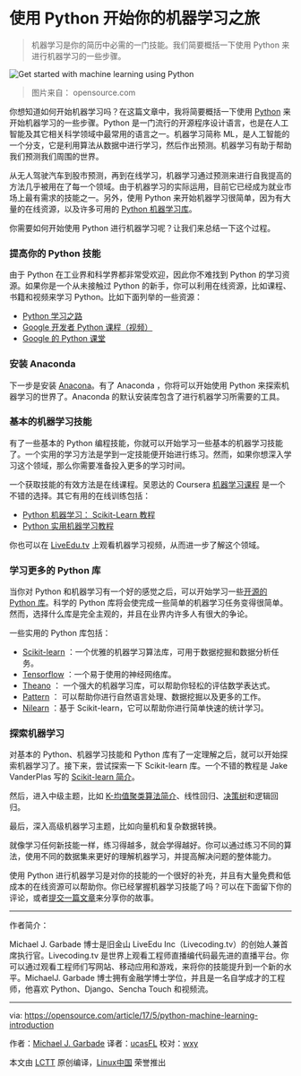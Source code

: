 使用 Python 开始你的机器学习之旅
============================================================

> 机器学习是你的简历中必需的一门技能。我们简要概括一下使用 Python 来进行机器学习的一些步骤。


![Get started with machine learning using Python](https://opensource.com/sites/default/files/styles/image-full-size/public/images/education/osdc_khan_520x292_FINAL.png?itok=lCkXsudF "Get started with machine learning using Python")

>图片来自： opensource.com

你想知道如何开始机器学习吗？在这篇文章中，我将简要概括一下使用 [Python][16] 来开始机器学习的一些步骤。Python 是一门流行的开源程序设计语言，也是在人工智能及其它相关科学领域中最常用的语言之一。机器学习简称 ML，是人工智能的一个分支，它是利用算法从数据中进行学习，然后作出预测。机器学习有助于帮助我们预测我们周围的世界。

从无人驾驶汽车到股市预测，再到在线学习，机器学习通过预测来进行自我提高的方法几乎被用在了每一个领域。由于机器学习的实际运用，目前它已经成为就业市场上最有需求的技能之一。另外，使用 Python 来开始机器学习很简单，因为有大量的在线资源，以及许多可用的 [Python 机器学习库][16]。

你需要如何开始使用 Python 进行机器学习呢？让我们来总结一下这个过程。

### 提高你的 Python 技能

由于 Python 在工业界和科学界都非常受欢迎，因此你不难找到 Python 的学习资源。如果你是一个从未接触过 Python 的新手，你可以利用在线资源，比如课程、书籍和视频来学习 Python。比如下面列举的一些资源：

*   [Python 学习之路][5]
*   [Google 开发者 Python 课程（视频）][6]
*   [Google 的 Python 课堂][7]

### 安装 Anaconda

下一步是安装 [Anacona][2]。有了 Anaconda ，你将可以开始使用 Python 来探索机器学习的世界了。Anaconda 的默认安装库包含了进行机器学习所需要的工具。

### 基本的机器学习技能

有了一些基本的 Python 编程技能，你就可以开始学习一些基本的机器学习技能了。一个实用的学习方法是学到一定技能便开始进行练习。然而，如果你想深入学习这个领域，那么你需要准备投入更多的学习时间。

一个获取技能的有效方法是在线课程。吴恩达的 Coursera [机器学习课程][20] 是一个不错的选择。其它有用的在线训练包括：

*   [Python 机器学习： Scikit-Learn 教程][8]
*   [Python 实用机器学习教程][9]

你也可以在 [LiveEdu.tv][21] 上观看机器学习视频，从而进一步了解这个领域。

### 学习更多的 Python 库

当你对 Python 和机器学习有一个好的感觉之后，可以开始学习一些[开源的 Python 库][22]。科学的 Python 库将会使完成一些简单的机器学习任务变得很简单。然而，选择什么库是完全主观的，并且在业界内许多人有很大的争论。

一些实用的 Python 库包括：

*   [Scikit-learn][10] ：一个优雅的机器学习算法库，可用于数据挖掘和数据分析任务。
*   [Tensorflow][11] ：一个易于使用的神经网络库。
*   [Theano][12] ： 一个强大的机器学习库，可以帮助你轻松的评估数学表达式。
*   [Pattern][13] ： 可以帮助你进行自然语言处理、数据挖掘以及更多的工作。
*   [Nilearn][14] ：基于 Scikit-learn，它可以帮助你进行简单快速的统计学习。

### 探索机器学习

对基本的 Python、机器学习技能和 Python 库有了一定理解之后，就可以开始探索机器学习了。接下来，尝试探索一下 Scikit-learn 库。一个不错的教程是 Jake VanderPlas 写的 [Scikit-learn 简介][23]。

然后，进入中级主题，比如 [K-均值聚类算法简介][24]、线性回归、[决策树][25]和逻辑回归。

最后，深入高级机器学习主题，比如向量机和复杂数据转换。

就像学习任何新技能一样，练习得越多，就会学得越好。你可以通过练习不同的算法，使用不同的数据集来更好的理解机器学习，并提高解决问题的整体能力。

使用 Python 进行机器学习是对你的技能的一个很好的补充，并且有大量免费和低成本的在线资源可以帮助你。你已经掌握机器学习技能了吗？可以在下面留下你的评论，或者[提交一篇文章][26]来分享你的故事。

--------------------------------------------------------------------------------

作者简介：

Michael J. Garbade 博士是旧金山 LiveEdu Inc（Livecoding.tv）的创始人兼首席执行官。Livecoding.tv 是世界上观看工程师直播编代码最先进的直播平台。你可以通过观看工程师们写网站、移动应用和游戏，来将你的技能提升到一个新的水平。MichaelJ. Garbade 博士拥有金融学博士学位，并且是一名自学成才的工程师，他喜欢 Python、Django、Sencha Touch 和视频流。

-----------

via: https://opensource.com/article/17/5/python-machine-learning-introduction

作者：[Michael J. Garbade][a]
译者：[ucasFL](https://github.com/ucasFL)
校对：[wxy](https://github.com/wxy)

本文由 [LCTT](https://github.com/LCTT/TranslateProject) 原创编译，[Linux中国](https://linux.cn/) 荣誉推出

[a]:https://opensource.com/users/drmjg
[1]:https://opensource.com/tags/python?src=programming_resource_menu
[2]:https://opensource.com/tags/javascript?src=programming_resource_menu
[3]:https://opensource.com/tags/perl?src=programming_resource_menu
[4]:https://developers.redhat.com/?intcmp=7016000000127cYAAQ&amp;amp;amp;amp;src=programming_resource_menu
[5]:https://learnpythonthehardway.org/book/
[6]:https://www.youtube.com/playlist?list=PLfZeRfzhgQzTMgwFVezQbnpc1ck0I6CQl
[7]:https://developers.google.com/edu/python/
[8]:https://www.datacamp.com/community/tutorials/machine-learning-python#gs.HfAvLRs
[9]:https://pythonprogramming.net/machine-learning-tutorial-python-introduction/
[10]:http://scikit-learn.org/stable/
[11]:https://opensource.com/article/17/2/machine-learning-projects-tensorflow-raspberry-pi
[12]:http://deeplearning.net/software/theano/
[13]:https://github.com/clips/pattern
[14]:https://github.com/nilearn/nilearn
[15]:https://opensource.com/article/17/5/python-machine-learning-introduction?rate=jgAmIV_YqoWTbnSgNjZ0EE5lyhJtzf-ukzhiMmXtfMQ
[16]:https://opensource.com/article/17/2/3-top-machine-learning-libraries-python
[17]:https://www.liveedu.tv/learn/python/
[18]:https://opensource.com/article/17/2/3-top-machine-learning-libraries-python
[19]:http://docs.continuum.io/anaconda/install
[20]:https://www.coursera.org/learn/machine-learning
[21]:https://www.liveedu.tv/
[22]:https://opensource.com/article/17/5/4-practical-python-libraries
[23]:http://nbviewer.jupyter.org/github/donnemartin/data-science-ipython-notebooks/blob/master/scikit-learn/scikit-learn-intro.ipynb
[24]:https://www.datascience.com/blog/introduction-to-k-means-clustering-algorithm-learn-data-science-tutorials
[25]:http://machinelearningmastery.com/implement-decision-tree-algorithm-scratch-python/
[26]:https://opensource.com/story
[27]:https://opensource.com/user/78291/feed
[28]:https://opensource.com/users/drmjg
